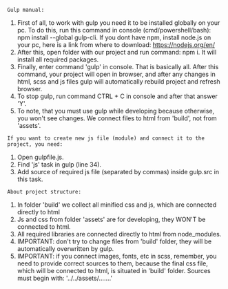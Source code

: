 
    Gulp manual:

  1. First of all, to work with gulp you need it to be installed globally on your pc. 
     To do this, run this command in console (cmd/powershell/bash): npm install --global gulp-cli.
     If you dont have npm, install node.js on your pc, here is a link from where to download: https://nodejs.org/en/
  2. After this, open folder with our project and run command: npm i. It will install all required packages.
  3. Finally, enter command 'gulp' in console. That is basically all. After this command, your project will open in
     browser, and after any changes in html, scss and js files gulp will automatically rebuild project and refresh
     browser.
  4. To stop gulp, run command CTRL + C in console and after that answer 'Y'.
  5. To note, that you must use gulp while developing because otherwise, you won't see changes. We connect files to
   html from 'build', not from 'assets'.
 
    If you want to create new js file (module) and connect it to the project, you need:
  1. Open gulpfile.js.
  2. Find 'js' task in gulp (line 34).
  3. Add source of required js file (separated by commas) inside gulp.src in this task.
 
    About project structure:
 1. In folder 'build' we collect all minified css and js, which are connected directly to html
 2. Js and css from folder 'assets' are for developing, they WON'T be connected to html.
 3. All required libraries are connected directly to html from node_modules.
 4. IMPORTANT: don't try to change files from 'build' folder, they will be automatically overwritten by gulp.
 5. IMPORTANT: if you connect images, fonts, etc in scss, remember, you need to provide correct sources to them, 
 because the final css file, which will be connected to html, is situated in 'build' folder. Sources must begin
  with: 
 '../../assets/.......'